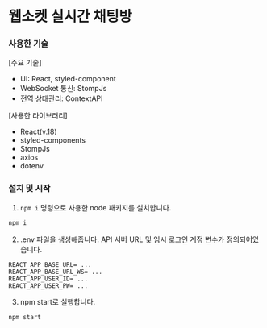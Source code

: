 # 웹소켓 실시간 채팅방

### 사용한 기술

[주요 기술]

- UI: React, styled-component
- WebSocket 통신: StompJs
- 전역 상태관리: ContextAPI

[사용한 라이브러리]

- React(v.18)
- styled-components
- StompJs
- axios
- dotenv

### 설치 및 시작

1. `npm i` 명령으로 사용한 node 패키지를 설치합니다.

```bash
npm i
```

2. .env 파일을 생성해줍니다. API 서버 URL 및 임시 로그인 계정 변수가 정의되어있습니다.

```
REACT_APP_BASE_URL= ...
REACT_APP_BASE_URL_WS= ...
REACT_APP_USER_ID= ...
REACT_APP_USER_PW= ...
```

3. npm start로 실행합니다.

```bash
npm start
```
